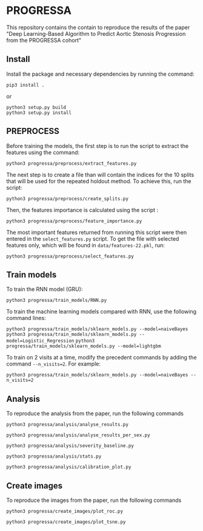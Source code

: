 # PROGRESSA

This repository contains the contain to reproduce the results of the paper 
"Deep Learning-Based Algorithm to Predict Aortic Stenosis Progression from the PROGRESSA cohort"

## Install

Install the package and necessary dependencies by running the 
command: 

`pip3 install .` 

or

`python3 setup.py build` <br/>
`python3 setup.py install`

## PREPROCESS

Before training the models, the first step is to run the script to extract the features using the command:

`python3 progressa/preprocess/extract_features.py`

The next step is to create a file than will contain the indices for 
the 10 splits that will be used for the repeated holdout method. To achieve this,
run the script:

`python3 progressa/preprocess/create_splits.py`

Then, the features importance is calculated using the script :

`python3 progressa/preprocess/feature_importance.py`

The most important features returned from running this script were then entered in 
the `select_features.py` script. To get the file with selected features only, which 
will be found in `data/features-22.pkl`, run:

`python3 progressa/preprocess/select_features.py`

## Train models

To train the RNN model (GRU):

`python3 progressa/train_models/RNN.py`

To train the machine learning models compared with RNN, use the following command lines:

`python3 progressa/train_models/sklearn_models.py --model=naiveBayes`
`python3 progressa/train_models/sklearn_models.py --model=Logistic_Regression`
`python3 progressa/train_models/sklearn_models.py --model=lightgbm`

To train on 2 visits at a time, modify the precedent commands by adding the command `--n_visits=2`.
For example:

`python3 progressa/train_models/sklearn_models.py --model=naiveBayes --n_visits=2`

## Analysis

To reproduce the analysis from the paper, run the following commands

`python3 progressa/analysis/analyse_results.py`

`python3 progressa/analysis/analyse_results_per_sex.py`

`python3 progressa/analysis/severity_baseline.py`

`python3 progressa/analysis/stats.py`

`python3 progressa/analysis/calibration_plot.py`


## Create images

To reproduce the images from the paper, run the following commands

`python3 progressa/create_images/plot_roc.py`

`python3 progressa/create_images/plot_tsne.py`



